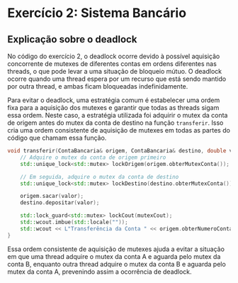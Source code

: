 
# Exercício 2: Sistema Bancário

## Explicação sobre o deadlock

No código do exercício 2, o deadlock ocorre devido à possível aquisição concorrente de mutexes de diferentes contas em ordens diferentes nas threads, o que pode levar a uma situação de bloqueio mútuo. O deadlock ocorre quando uma thread espera por um recurso que está sendo mantido por outra thread, e ambas ficam bloqueadas indefinidamente.

Para evitar o deadlock, uma estratégia comum é estabelecer uma ordem fixa para a aquisição dos mutexes e garantir que todas as threads sigam essa ordem. Neste caso, a estratégia utilizada foi adquirir o mutex da conta de origem antes do mutex da conta de destino na função `transferir`. Isso cria uma ordem consistente de aquisição de mutexes em todas as partes do código que chamam essa função.

```cpp
void transferir(ContaBancaria& origem, ContaBancaria& destino, double valor) {
    // Adquire o mutex da conta de origem primeiro
    std::unique_lock<std::mutex> lockOrigem(origem.obterMutexConta());

    // Em seguida, adquire o mutex da conta de destino
    std::unique_lock<std::mutex> lockDestino(destino.obterMutexConta());

    origem.sacar(valor);
    destino.depositar(valor);

    std::lock_guard<std::mutex> lockCout(mutexCout);
    std::wcout.imbue(std::locale(""));
    std::wcout << L"Transferência da Conta " << origem.obterNumeroConta() << L" para Conta " << destino.obterNumeroConta() << L": R$" << valor << std::endl;
}
```

Essa ordem consistente de aquisição de mutexes ajuda a evitar a situação em que uma thread adquire o mutex da conta A e aguarda pelo mutex da conta B, enquanto outra thread adquire o mutex da conta B e aguarda pelo mutex da conta A, prevenindo assim a ocorrência de deadlock.